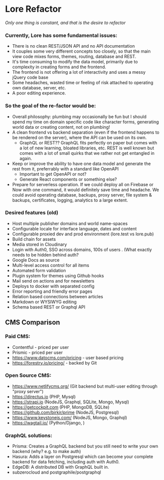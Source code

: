 # Lore Refactor

_Only one thing is constant, and that is the desire to refactor_

### Currently, Lore has some fundamental issues:

- There is no clean REST/JSON API and no API documentation
- It couples some very different concepts too closely, so that the main view code mixes forms, themes, routing, database and REST.
- It's time consuming to modify the data model, primarily due to complexity in creating forms and the frontend.
- The frontend is not offering a lot of interactivity and uses a messy jQuery code base
- Some headaches, wasted time or feeling of risk attached to operating own database, server, etc.
- A poor editing experience.

### So the goal of the re-factor would be:

- Overall philosophy: plumbing may occasionally be fun but I should spend my time on domain specific code like character forms, generating world data or creating content, not on plumbing!
- A clean frontend vs backend separation (even if the frontend happens to be rendered on the server), where the API can be used on its own.
    - GraphQL or REST?? GraphQL fits perfectly on paper but comes with a lot of new learning, bloated libraries, etc. REST is well known but comes with a lot of small quirks that we rather not get entangled in again.
- Keep or improve the ability to have one data model and generate the rest from it, preferrably with a standard like OpenAPI
    - Important to get OpenAPI or not?
    - Generate React components or something else?
- Prepare for serverless operation. If we could deploy all on Firebase or Now with one command, it would definitely save time and headache. We could avoid operating database, backups, proxy server, file system & backups, certificates, logging, analytics to a large extent.

### Desired features (old)

- Host multiple publisher domains and world name-spaces
- Configurable locale for interface language, dates and content
- Configurable proxied dev and prod environment (lore.test vs lore.pub)
- Build chain for assets
- Media stored in Cloudinary
- Login with Auth0, SSO across domains, 100s of users . (What exactly needs to be hidden behind auth?
- Google Docs as source
- Multi-level access control for all items
- Automated form validation
- Plugin system for themes using Github hooks
- Mail send on actions and for newsletters
- Deploys to docker with separated config
- Error reporting and friendly error pages
- Relation based connections between articles
- Markdown or WYSIWYG editing
- Schema based REST or Graphql API

## CMS Comparison

### Paid CMS:

- Contentful - priced per user
- Prismic - priced per user
- https://www.datocms.com/pricing - user based pricing
- https://forestry.io/pricing/ - backed by Git

### Open Source CMS:

- https://www.netlifycms.org/ (Git backend but multi-user editing through "proxy server")
- https://directus.io (PHP, Mysql)
- https://strapi.io (NodeJS, Graphql, SQLite, Mongo, Mysql)
- https://getcockpit.com (PHP, MongoDB, SQLite)
- https://github.com/birkir/prime (NodeJS, Postgresql)
- https://www.keystonejs.com/ (NodeJS, Mongo, Graphql)
- https://wagtail.io/ (Python/Django, )

### GraphQL solutions:

- Prisma: Creates a GraphQL backend but you still need to write your own backend (why? e.g. to make auth)
- Hasura: Adds a layer on Postgresql which can become your complete backend for data fetching, including auth with Auth0.
- EdgeDB: A distributed DB with GraphQL built in.
- subzerocloud and postgraphile/postgraphql
